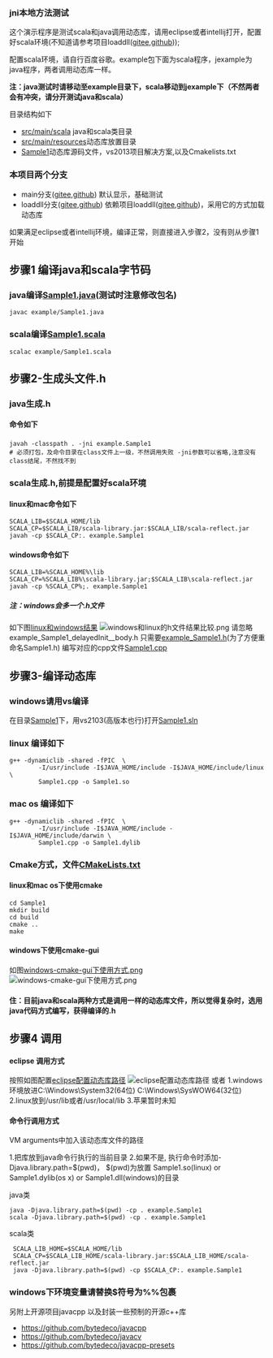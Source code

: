 ### jni本地方法测试  

这个演示程序是测试scala和java调用动态库，请用eclipse或者intellij打开，配置好scala环境(不知道请参考项目loaddll([gitee][2],[github][5]));  

配置scala环境，请自行百度谷歌。example包下面为scala程序，jexample为java程序，两者调用动态库一样。  

**注：java测试时请移动至example目录下，scala移动到jexample下（不然两者会有冲突，请分开测试java和scala）**

目录结构如下
+ [src/main/scala](src/main/scala) java和scala类目录
+ [src/main/resources](src/main/resources)动态库放置目录
+ [Sample1](Sample1)动态库源码文件，vs2013项目解决方案,以及Cmakelists.txt

### 本项目两个分支
+ main分支([gitee][3],[github][1]) 默认显示，基础测试
+ loaddll分支([gitee][4],[github][6]) 依赖项目loaddll([gitee][2],[github][5])，采用它的方式加载动态库

如果满足eclipse或者intellij环境，编译正常，则直接进入步骤2，没有则从步骤1开始
## 步骤1 编译java和scala字节码
### java编译[Sample1.java](src/main/scala/jexample/Sample1.java)(测试时注意修改包名)
```shell
javac example/Sample1.java
```
### scala编译[Sample1.scala](src/main/scala/example/Sample1.scala)
```shell
scalac example/Sample1.scala
```

## 步骤2-生成头文件.h
### java生成.h

#### 命令如下
```shell
javah -classpath . -jni example.Sample1　
# 必须打包，及命令目录在class文件上一级，不然调用失败 -jni参数可以省略,注意没有class结尾，不然找不到
```

### scala生成.h,前提是配置好scala环境
#### linux和mac命令如下
```shell
SCALA_LIB=$SCALA_HOME/lib
SCALA_CP=$SCALA_LIB/scala-library.jar:$SCALA_LIB/scala-reflect.jar
javah -cp $SCALA_CP:. example.Sample1
```
#### windows命令如下
```shell
SCALA_LIB=%SCALA_HOME%\lib
SCALA_CP=%SCALA_LIB%\scala-library.jar;$SCALA_LIB\scala-reflect.jar
javah -cp %SCALA_CP%;. example.Sample1
```
##### 注：windows会多一个.h文件

如下图[linux和windows结果](resources/windows和linux的h文件结果比较.png)
![windows和linux的h文件结果比较.png](resources/windows和linux的h文件结果比较.png)
请忽略example_Sample1_delayedInit__body.h
只需要[example_Sample1.h](Sample1/Sample1.h)(为了方便重命名Sample1.h)
编写对应的cpp文件[Sample1.cpp](Sample1/Sample1.cpp)

## 步骤3-编译动态库
### windows请用vs编译
在目录[Sample1](Sample1)下，用vs2103(高版本也行)打开[Sample1.sln](Sample1/Sample1.sln)
### linux 编译如下
```shell
g++ -dynamiclib -shared -fPIC  \
        -I/usr/include -I$JAVA_HOME/include -I$JAVA_HOME/include/linux \
        Sample1.cpp -o Sample1.so
```
### mac os 编译如下
```shell
g++ -dynamiclib -shared -fPIC  \
        -I/usr/include -I$JAVA_HOME/include -I$JAVA_HOME/include/darwin \
        Sample1.cpp -o Sample1.dylib
```
### Cmake方式，文件[CMakeLists.txt](Sample1/CMakeLists.txt)
#### linux和mac os下使用cmake
```shell
cd Sample1
mkdir build
cd build
cmake ..
make
```
#### windows下使用cmake-gui
如图[windows-cmake-gui下使用方式.png](resources/windows-cmake-gui下使用方式.png)
![windows-cmake-gui下使用方式.png](resources/windows-cmake-gui下使用方式.png)

#### 住：目前java和scala两种方式是调用一样的动态库文件，所以觉得复杂时，选用java代码方式编写，获得编译的.h
## 步骤4 调用
#### eclipse 调用方式
按照如图配置[eclipse配置动态库路径](resources/eclipse设置jni加载库位置.png)
![eclipse配置动态库路径](resources/eclipse设置jni加载库位置.png)
或者
1.windows环境放进C:\Windows\System32(64位) C:\Windows\SysWOW64(32位)
2.linux放到/usr/lib或者/usr/local/lib
3.苹果暂时未知

#### 命令行调用方式
VM arguments中加入该动态库文件的路径

1.把库放到java命令行执行的当前目录
2.如果不是, 执行命令时添加-Djava.library.path=$(pwd)， $(pwd)为放置 Sample1.so(linux) or Sample1.dylib(os x) or Sample1.dll(windows)的目录

java类
```shell
java -Djava.library.path=$(pwd) -cp . example.Sample1
scala -Djava.library.path=$(pwd) -cp . example.Sample1
```
scala类
```shell
 SCALA_LIB_HOME=$SCALA_HOME/lib
 SCALA_CP=$SCALA_LIB_HOME/scala-library.jar:$SCALA_LIB_HOME/scala-reflect.jar
 java -Djava.library.path=$(pwd) -cp $SCALA_CP:. example.Sample1
```
### windows下环境变量请替换$符号为%%包裹

另附上开源项目javacpp 以及封装一些预制的开源c++库
+ https://github.com/bytedeco/javacpp
+ https://github.com/bytedeco/javacv
+ https://github.com/bytedeco/javacpp-presets



[2]: https://gitee.com/smirkcat/loaddll
[3]: https://gitee.com/smirkcat/scalacpptest
[4]: https://gitee.com/smirkcat/scalacpptest/tree/loaddll

[1]: https://github.com/smirkcat/scalacpptest
[5]: https://github.com/smirkcat/loaddll
[6]: https://github.com/smirkcat/scalacpptest/tree/loaddll